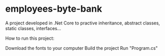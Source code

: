 # employees-byte-bank
A project developed in .Net Core to practive inheritance, abstract classes, static classes, interfaces...

How to run this project:

Download the fonts to your computer
Build the project
Run "Program.cs"
